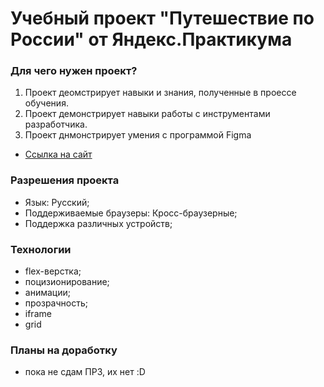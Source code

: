 # Учебный проект "Путешествие по России" от Яндекс.Практикума


###  Для чего нужен проект?
1. Проект деомстрирует навыки и знания, полученные в проессе обучения.
2. Проект демонстрирует навыки работы с инструментами разработчика.
3. Проект днмонстрирует умения с программой Figma


* [Ссылка на сайт](https://github.com/ArseniySever/russian-travel)

###  Разрешения проекта
* Язык: Русский;
* Поддерживаемые браузеры: Кросс-браузерные;
* Поддержка различных устройств;

###  Технологии
* flex-верстка;
* поцизионирование;
* анимации;
* прозрачность;
* iframe
* grid

###  Планы на доработку
* пока не сдам ПР3, их нет :D

